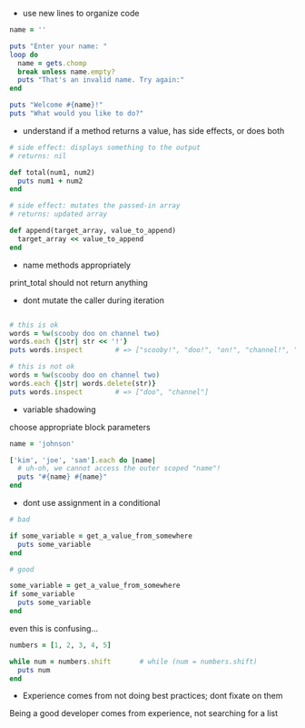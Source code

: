 * use new lines to organize code

```ruby
name = ''

puts "Enter your name: "
loop do
  name = gets.chomp
  break unless name.empty?
  puts "That's an invalid name. Try again:"
end

puts "Welcome #{name}!"
puts "What would you like to do?"
```


* understand if a method returns a value, has side effects, or does both

```ruby
# side effect: displays something to the output
# returns: nil

def total(num1, num2)
  puts num1 + num2
end

# side effect: mutates the passed-in array
# returns: updated array

def append(target_array, value_to_append)
  target_array << value_to_append
end
```


* name methods appropriately

print_total should not return anything


* dont mutate the caller during iteration
```ruby

# this is ok
words = %w(scooby doo on channel two)
words.each {|str| str << '!'}
puts words.inspect        # => ["scooby!", "doo!", "on!", "channel!", "two!"]

# this is not ok
words = %w(scooby doo on channel two)
words.each {|str| words.delete(str)}
puts words.inspect        # => ["doo", "channel"]
```


* variable shadowing

choose appropriate block parameters

```ruby
name = 'johnson'

['kim', 'joe', 'sam'].each do |name|
  # uh-oh, we cannot access the outer scoped "name"!
  puts "#{name} #{name}"
end
```


* dont use assignment in a conditional

```ruby
# bad

if some_variable = get_a_value_from_somewhere
  puts some_variable
end

# good

some_variable = get_a_value_from_somewhere
if some_variable
  puts some_variable
end
```

even this is confusing...

```ruby
numbers = [1, 2, 3, 4, 5]

while num = numbers.shift       # while (num = numbers.shift)
  puts num
end
```


* Experience comes from not doing best practices; dont fixate on them

Being a good developer comes from experience, not searching for a list
